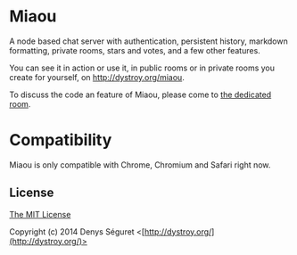 # Miaou

A node based chat server with authentication, persistent history, markdown formatting, private rooms, stars and votes, and a few other features.

You can see it in action or use it, in public rooms or in private rooms you create for yourself, on http://dystroy.org/miaou.

To discuss the code an feature of Miaou, please come to [the dedicated room](http://dystroy.org/miaou/1?Miaou).

# Compatibility

Miaou is only compatible with Chrome, Chromium and Safari right now.


## License

[The MIT License](http://opensource.org/licenses/MIT)

Copyright (c) 2014 Denys Séguret <[http://dystroy.org/](http://dystroy.org/)>
